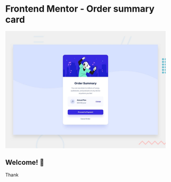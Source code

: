 # Frontend Mentor - Order summary card

![Design preview for the Order summary card coding challenge](./design/desktop-preview.jpg)

## Welcome! 👋

Thank


